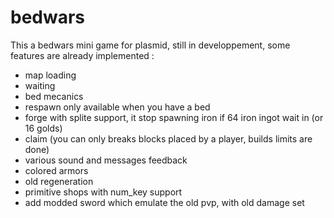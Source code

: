 # bedwars

This a bedwars mini game for plasmid, still in developpement, some features are already implemented :
* map loading  
* waiting  
* bed mecanics  
* respawn only available when you have a bed  
* forge with splite support, it stop spawning iron if 64 iron ingot wait in (or 16 golds)  
* claim (you can only breaks blocks placed by a player, builds limits are done)  
* various sound and messages feedback  
* colored armors  
* old regeneration  
* primitive shops with num_key support 
* add modded sword which emulate the old pvp, with old damage set
